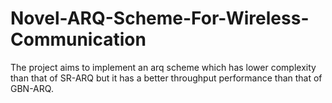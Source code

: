 # Novel-ARQ-Scheme-For-Wireless-Communication
The project aims to implement an arq scheme which has lower complexity than that of SR-ARQ but it has a
better throughput performance than that of GBN-ARQ. 
